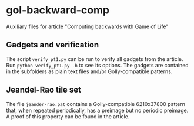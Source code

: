 # gol-backward-comp
Auxiliary files for article "Computing backwards with Game of Life"

## Gadgets and verification

The script `verify_pt1.py` can be run to verify all gadgets from the article.
Run `python verify_pt1.py -h` to see its options.
The gadgets are contained in the subfolders as plain text files and/or Golly-compatible patterns.

## Jeandel-Rao tile set

The file `jeander-rao.pat` contains a Golly-compatible 6210x37800 pattern that, when repeated periodically, has a preimage but no periodic preimage.
A proof of this property can be found in the article.